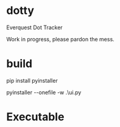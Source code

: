 # dotty
Everquest Dot Tracker

Work in progress, please pardon the mess.


# build

pip install pyinstaller

pyinstaller --onefile -w .\ui.py


# Executable

